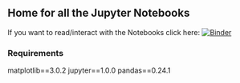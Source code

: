 ## Home for all the Jupyter Notebooks

If you want to read/interact with the Notebooks click here: [![Binder](https://mybinder.org/badge_logo.svg)](https://mybinder.org/v2/gh/alijafargholi/notebooks.git/master?filepath=notebook3)


### Requirements

matplotlib==3.0.2
jupyter==1.0.0
pandas==0.24.1

